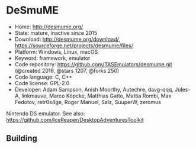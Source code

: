 # DeSmuME

- Home: http://desmume.org/
- State: mature, inactive since 2015
- Download: http://desmume.org/download/, https://sourceforge.net/projects/desmume/files/
- Platform: Windows, Linux, macOS
- Keyword: framework, emulator
- Code repository: https://github.com/TASEmulators/desmume.git (@created 2016, @stars 1207, @forks 250)
- Code language: C, C++
- Code license: GPL-2.0
- Developer: Adam Sampson, Anish Moorthy, Autechre, davg-qqq, Jules-A, linkmauve, Marco Köpcke, Matthias Gatto, Mattia Rombi, Max Fedotov, retr0s4ge, Roger Manuel, Salz, SuuperW, zeromus

Nintendo DS emulator.
See also: https://github.com/IceReaper/DesktopAdventuresToolkit

## Building
